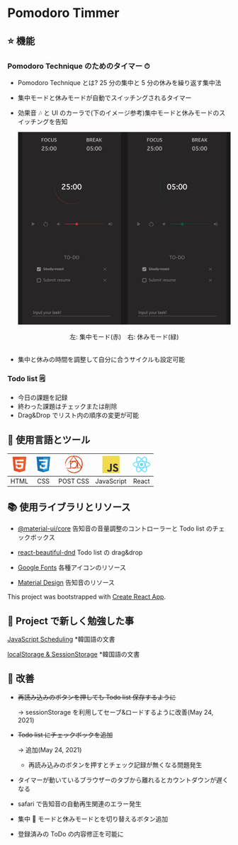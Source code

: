 # Pomodoro Timmer

## ⭐️ 機能

### Pomodoro Technique のためのタイマー ⏱

- Pomodoro Technique とは? 25 分の集中と 5 分の休みを繰り返す集中法
- 集中モードと休みモードが自動でスイッチングされるタイマー
- 効果音 🎶 と UI のカーラで(下のイメージ参考)集中モードと休みモードのスイッチングを告知

  ![inApp](public/images/pomodoro.png)
     <center>左: 集中モード(赤)　右: 休みモード(緑)</center>
  <br/>

- 集中と休みの時間を調整して自分に合うサイクルも設定可能

### Todo list 🗒

- 今日の課題を記録
- 終わった課題はチェックまたは削除
- Drag&Drop でリスト内の順序の変更が可能

## 🦄 使用言語とツール

| <img width="40" height="40" src="public/images/html.svg"> | <img width="40" height="40" src="public/images/css.svg"> | <img width="40" height="40" src="public/images/postcss.svg"> | <img width="40" height="40" src="public/images/javascript.svg"> | <img width="40" height="40" src="public/images/react.svg"> |
| :-------------------------------------------------------: | :------------------------------------------------------: | :----------------------------------------------------------: | :-------------------------------------------------------------: | :--------------------------------------------------------: |
|                           HTML                            |                           CSS                            |                           POST CSS                           |                           JavaScript                            |                           React                            |

<!-- <br/> -->
<!-- HTML, CSS, POST CSS, JavaScript, React -->

## 📚 使用ライブラリとリソース

- [@material-ui/core](https://material-ui.com/) 告知音の音量調整のコントローラーと Todo list のチェックボックス

- [react-beautiful-dnd](https://github.com/atlassian/react-beautiful-dnd) Todo list の drag&drop

- [Google Fonts](https://fonts.google.com/icons) 各種アイコンのリソース

- [Material Design](https://material.io/design/sound/sound-resources.html) 告知音のリソース

This project was bootstrapped with [Create React App](https://github.com/facebook/create-react-app).

## 📖 Project で新しく勉強した事

[JavaScript Scheduling](https://www.notion.so/setTimeout-setInterval-ca77892ac1ab47e7bc85a893a2214b40) \*韓国語の文書

[localStorage & SessionStorage](https://www.notion.so/localStorage-SessionStorage-84651886d39c47a890e4d4b9f6c65ff3) \*韓国語の文書

## 🐛 改善

- ~~再読み込みのボタンを押しても Todo list 保存するように~~

  → sessionStorage を利用してセーブ&ロードするように改善(May 24, 2021)

- ~~Todo list にチェックボックを追加~~

  → 追加(May 24, 2021)

  - 再読み込みのボタンを押すとチェック記録が無くなる問題発生

- タイマーが動いているブラウザーのタブから離れるとカウントダウンが遅くなる
- safari で告知音の自動再生関連のエラー発生
- 集中  モードと休みモードとを切り替えるボタン追加
- 登録済みの ToDo の内容修正を可能に
